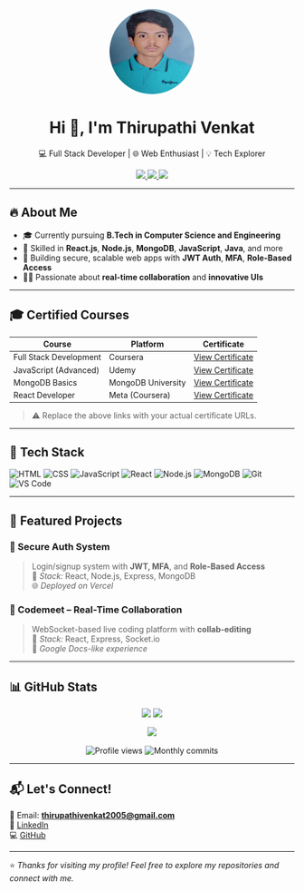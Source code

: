 <p align="center">
  <img src="profile.jpeg" width="150" height="150" style="border-radius: 50%;" alt="Venkat Thirupathi's photo"/>
</p>

<h1 align="center">Hi 👋, I'm Thirupathi Venkat</h1>

<p align="center">
  💻 Full Stack Developer | 🌐 Web Enthusiast | 💡 Tech Explorer
</p>

<p align="center">
  <a href="https://www.linkedin.com/in/thirupathi-venkat-8900102a6/">
    <img src="https://img.shields.io/badge/-LinkedIn-blue?style=flat-square&logo=linkedin&logoColor=white" />
  </a>
  <a href="mailto:thirupathivenkat2005@gmail.com">
    <img src="https://img.shields.io/badge/-Gmail-D14836?style=flat-square&logo=gmail&logoColor=white" />
  </a>
  <a href="https://github.com/venkatthirupathi">
    <img src="https://img.shields.io/github/followers/venkatthirupathi?label=Follow&style=flat-square" />
  </a>
</p>

---

## 🔥 About Me

- 🎓 Currently pursuing **B.Tech in Computer Science and Engineering**
- 🧠 Skilled in **React.js**, **Node.js**, **MongoDB**, **JavaScript**, **Java**, and more
- 🔐 Building secure, scalable web apps with **JWT Auth**, **MFA**, **Role-Based Access**
- 👨‍💻 Passionate about **real-time collaboration** and **innovative UIs**

---

## 🎓 Certified Courses

| Course | Platform | Certificate |
|-------|----------|-------------|
| Full Stack Development | Coursera | [View Certificate](https://coursera.org/verify/some-cert-id) |
| JavaScript (Advanced) | Udemy | [View Certificate](https://udemy.com/certificate/some-cert-id) |
| MongoDB Basics | MongoDB University | [View Certificate](https://learn.mongodb.com/certificates/some-cert-id) |
| React Developer | Meta (Coursera) | [View Certificate](https://coursera.org/verify/some-cert-id) |

> ⚠️ Replace the above links with your actual certificate URLs.

---

## 🚀 Tech Stack

![HTML](https://img.shields.io/badge/-HTML5-E34F26?style=flat-square&logo=html5&logoColor=white)
![CSS](https://img.shields.io/badge/-CSS3-1572B6?style=flat-square&logo=css3)
![JavaScript](https://img.shields.io/badge/-JavaScript-F7DF1E?style=flat-square&logo=javascript&logoColor=black)
![React](https://img.shields.io/badge/-React-61DAFB?style=flat-square&logo=react)
![Node.js](https://img.shields.io/badge/-Node.js-339933?style=flat-square&logo=node.js)
![MongoDB](https://img.shields.io/badge/-MongoDB-47A248?style=flat-square&logo=mongodb)
![Git](https://img.shields.io/badge/-Git-F05032?style=flat-square&logo=git)
![VS Code](https://img.shields.io/badge/-VS%20Code-007ACC?style=flat-square&logo=visual-studio-code)

---

## 📂 Featured Projects

### 🔐 Secure Auth System
> Login/signup system with **JWT, MFA**, and **Role-Based Access**  
🔧 *Stack:* React, Node.js, Express, MongoDB  
🌐 *Deployed on Vercel*

### 👥 Codemeet – Real-Time Collaboration
> WebSocket-based live coding platform with **collab-editing**  
🔧 *Stack:* React, Express, Socket.io  
🧪 *Google Docs-like experience*

---

## 📊 GitHub Stats

<p align="center">
  <img src="https://github-readme-stats.vercel.app/api?username=venkatthirupathi&show_icons=true&theme=tokyonight" width="48%" />
  <img src="https://github-readme-stats.vercel.app/api/top-langs/?username=venkatthirupathi&layout=compact&theme=tokyonight" width="48%" />
</p>

<p align="center">
  <img src="https://github-readme-streak-stats.herokuapp.com?user=venkatthirupathi&theme=tokyonight&hide_border=true" />
</p>

<p align="center">
  <img src="https://komarev.com/ghpvc/?username=venkatthirupathi&style=flat-square&color=blue" alt="Profile views" />
  <img src="https://badges.pufler.dev/commits/monthly/venkatthirupathi" alt="Monthly commits" />
</p>

---

## 📬 Let's Connect!

📧 Email: **thirupathivenkat2005@gmail.com**  
🔗 [LinkedIn](https://www.linkedin.com/in/thirupathi-venkat-8900102a6/)  
💻 [GitHub](https://github.com/venkatthirupathi)

---

⭐ *Thanks for visiting my profile! Feel free to explore my repositories and connect with me.*
